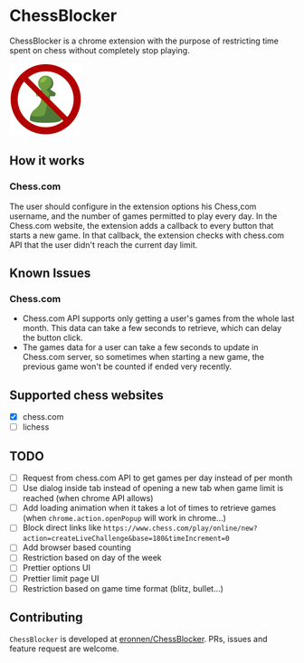 # ChessBlocker

ChessBlocker is a chrome extension with the purpose of restricting time spent on chess without completely stop playing.

<img src="./images/ChessBlocker128.png">

## How it works
### Chess.com
The user should configure in the extension options his Chess,com username, and the number of games permitted to play every day.
In the Chess.com website, the extension adds a callback to every button that starts a new game. In that callback, the extension checks with chess.com API that the user didn't reach the current day limit.
## Known Issues
### Chess.com
* Chess.com API supports only getting a user's games from the whole last month. This data can take a few seconds to retrieve, which can delay the button click.
* The games data for a user can take a few seconds to update in Chess.com server, so sometimes when starting a new game, the previous game won't be counted if ended very recently.

## Supported chess websites

- [x] chess.com
- [ ] lichess

## TODO
- [ ] Request from chess.com API to get games per day instead of per month
- [ ] Use dialog inside tab instead of opening a new tab when game limit is reached (when chrome API allows)
- [ ] Add loading animation when it takes a lot of times to retrieve games (when `chrome.action.openPopup` will work in chrome...)
- [ ] Block direct links like `https://www.chess.com/play/online/new?action=createLiveChallenge&base=180&timeIncrement=0`
- [ ] Add browser based counting
- [ ] Restriction based on day of the week
- [ ] Prettier options UI
- [ ] Prettier limit page UI
- [ ] Restriction based on game time format (blitz, bullet...)

## Contributing

`ChessBlocker` is developed at [eronnen/ChessBlocker](https://github.com/eronnen/ChessBlocker). PRs, issues and feature request are welcome.